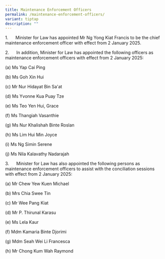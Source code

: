 ```yaml
---
title: Maintenance Enforcement Officers
permalink: /maintenance-enforcement-officers/
variant: tiptap
description: ""
---
```

<p>1.&nbsp;&nbsp;&nbsp;&nbsp;&nbsp; Minister for Law has appointed Mr Ng
Yong Kiat Francis to be the chief maintenance enforcement officer with
effect from 2 January 2025.</p>
<p></p>
<p>2.&nbsp;&nbsp;&nbsp;&nbsp;&nbsp; In addition, Minister for Law has appointed
the following officers as maintenance enforcement officers with effect
from 2 January 2025:</p>
<p></p>
<p>(a) Ms Yap Cai Ping</p>
<p>(b) Ms Goh Xin Hui</p>
<p>(c) Mr Nur Hidayat Bin Sa'at</p>
<p>(d) Ms Yvonne Kua Puay Tze</p>
<p>(e) Ms Teo Yen Hui, Grace</p>
<p>(f) Ms Thangiah Vasanthie</p>
<p>(g) Ms Nur Khalishah Binte Roslan</p>
<p>(h) Ms Lim Hui Min Joyce</p>
<p>(i) Ms Ng Simin Serene</p>
<p>(j) Ms Nila Kalavathy Nadarajah</p>
<p></p>
<p>3.&nbsp;&nbsp;&nbsp;&nbsp;&nbsp; Minister for Law has also appointed the
following persons as maintenance enforcement officers to assist with the
conciliation sessions with effect from 2 January 2025:</p>
<p></p>
<p>(a) Mr Chew Yew Kuen Michael</p>
<p>(b) Mrs Chia Swee Tin</p>
<p>(c) Mr Wee Pang Kiat</p>
<p>(d) Mr P. Thirunal Karasu</p>
<p>(e) Ms Lela Kaur</p>
<p>(f) Mdm Kamaria Binte Djorimi</p>
<p>(g) Mdm Seah Wei Li Francesca</p>
<p>(h) Mr Chong Kum Wah Raymond</p>
<p></p>